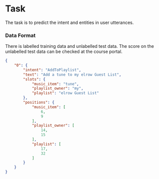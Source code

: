 # Task

The task is to predict the intent and entities in user utterances.

### Data Format

There is labelled training data and unlabelled test data. The score on the unlabelled test data can be checked at the course portal.

```json
{
    "0": {
        "intent": "AddToPlaylist",
        "text": "Add a tune to my elrow Guest List",
        "slots": {
            "music_item": "tune",
            "playlist_owner": "my",
            "playlist": "elrow Guest List"
        },
        "positions": {
            "music_item": [
                6,
                9
            ],
            "playlist_owner": [
                14,
                15
            ],
            "playlist": [
                17,
                32
            ]
        }
    }
}
```